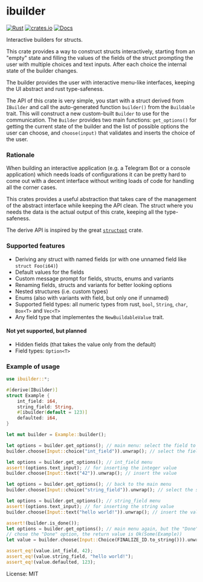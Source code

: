 # ibuilder

[![Rust](https://github.com/edomora97/ibuilder/workflows/Rust/badge.svg?branch=master)](https://github.com/edomora97/ibuilder/actions?query=workflow%3ARust)
[![crates.io](https://img.shields.io/crates/v/ibuilder.svg)](https://crates.io/crates/ibuilder)
[![Docs](https://docs.rs/ibuilder/badge.svg)](https://docs.rs/ibuilder)

Interactive builders for structs.

This crate provides a way to construct structs interactively, starting from an "empty" state
and filling the values of the fields of the struct prompting the user with multiple choices
and text inputs. After each choice the internal state of the builder changes.

The builder provides the user with interactive menu-like interfaces, keeping the UI abstract
and rust type-safeness.

The API of this crate is very simple, you start with a struct derived from `IBuilder` and call
the auto-generated function `builder()` from the `Buildable` trait. This will construct a new
custom-built `Builder` to use for the communication. The `Builder` provides two main functions:
`get_options()` for getting the current state of the builder and the list of possible options
the user can choose, and `choose(input)` that validates and inserts the choice of the user.

### Rationale
When building an interactive application (e.g. a Telegram Bot or a console application) which
needs loads of configurations it can be pretty hard to come out with a decent interface without
writing loads of code for handling all the corner cases.

This crates provides a useful abstraction that takes care of the management of the abstract
interface while keeping the API clean. The struct where you needs the data is the actual output
of this crate, keeping all the type-safeness.

The derive API is inspired by the great [`structopt`](https://docs.rs/structopt) crate.

### Supported features
- Deriving any struct with named fields (or with one unnamed field like `struct Foo(i64)`)
- Default values for the fields
- Custom message prompt for fields, structs, enums and variants
- Renaming fields, structs and variants for better looking options
- Nested structures (i.e. custom types)
- Enums (also with variants with field, but only one if unnamed)
- Supported field types: all numeric types from rust, `bool`, `String`, `char`, `Box<T>` and
  `Vec<T>`
- Any field type that implementes the `NewBuildableValue` trait.

#### Not yet supported, but planned
- Hidden fields (that takes the value only from the default)
- Field types: `Option<T>`

### Example of usage
```rust
use ibuilder::*;

#[derive(IBuilder)]
struct Example {
    int_field: i64,
    string_field: String,
    #[ibuilder(default = 123)]
    defaulted: i64,
}

let mut builder = Example::builder();

let options = builder.get_options(); // main menu: select the field to edit
builder.choose(Input::choice("int_field")).unwrap(); // select the field

let options = builder.get_options(); // int_field menu
assert!(options.text_input); // for inserting the integer value
builder.choose(Input::text("42")).unwrap(); // insert the value

let options = builder.get_options(); // back to the main menu
builder.choose(Input::choice("string_field")).unwrap(); // select the second field

let options = builder.get_options(); // string_field menu
assert!(options.text_input); // for inserting the string value
builder.choose(Input::text("hello world!")).unwrap(); // insert the value

assert!(builder.is_done());
let options = builder.get_options(); // main menu again, but the "Done" option is available
// chose the "Done" option, the return value is Ok(Some(Example))
let value = builder.choose(Input::Choice(FINALIZE_ID.to_string())).unwrap().unwrap();

assert_eq!(value.int_field, 42);
assert_eq!(value.string_field, "hello world!");
assert_eq!(value.defaulted, 123);
```

License: MIT
